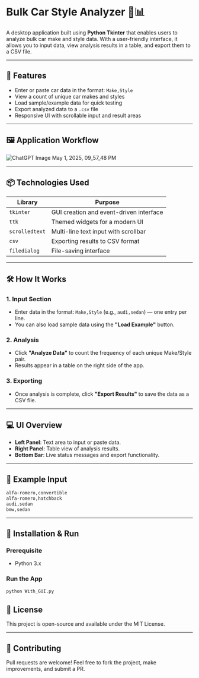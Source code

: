 # Bulk Car Style Analyzer 🚗📊

A desktop application built using **Python Tkinter** that enables users to analyze bulk car make and style data. With a user-friendly interface, it allows you to input data, view analysis results in a table, and export them to a CSV file.

---

## 🧰 Features

- Enter or paste car data in the format: `Make,Style`
- View a count of unique car makes and styles
- Load sample/example data for quick testing
- Export analyzed data to a `.csv` file
- Responsive UI with scrollable input and result areas

---

## 🖼️ Application Workflow

![ChatGPT Image May 1, 2025, 09_57_48 PM](https://github.com/user-attachments/assets/6d3a3dd4-166b-4a57-83f8-eb5a60b6199a)

---

## 📦 Technologies Used

| Library       | Purpose                                       |
|---------------|-----------------------------------------------|
| `tkinter`     | GUI creation and event-driven interface       |
| `ttk`         | Themed widgets for a modern UI                |
| `scrolledtext`| Multi-line text input with scrollbar          |
| `csv`         | Exporting results to CSV format               |
| `filedialog`  | File-saving interface                         |

---

## 🛠️ How It Works

### 1. **Input Section**
- Enter data in the format: `Make,Style` (e.g., `audi,sedan`) — one entry per line.
- You can also load sample data using the **"Load Example"** button.

### 2. **Analysis**
- Click **"Analyze Data"** to count the frequency of each unique Make/Style pair.
- Results appear in a table on the right side of the app.

### 3. **Exporting**
- Once analysis is complete, click **"Export Results"** to save the data as a CSV file.

---

## 💻 UI Overview

- **Left Panel**: Text area to input or paste data.
- **Right Panel**: Table view of analysis results.
- **Bottom Bar**: Live status messages and export functionality.

---

## 📁 Example Input

```txt
alfa-romero,convertible
alfa-romero,hatchback
audi,sedan
bmw,sedan
```

---

## 🔧 Installation & Run

### Prerequisite
- Python 3.x

### Run the App

```bash
python With_GUI.py
```

## 📄 License

This project is open-source and available under the MIT License.

---

## 🙌 Contributing

Pull requests are welcome! Feel free to fork the project, make improvements, and submit a PR.

